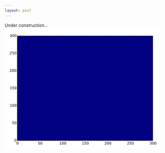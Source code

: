 ```yaml
---
layout: post
---
```

Under construction...
![](/images/snapshoot_chrome_pdfviewer_pcolormesh_pdf_300x300.png)
